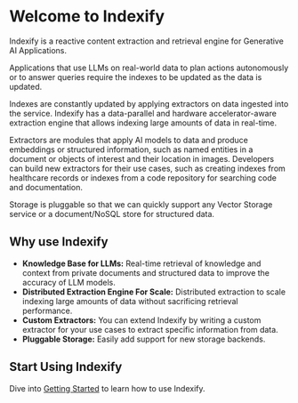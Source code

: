 # Welcome to Indexify

Indexify is a reactive content extraction and retrieval engine for Generative AI Applications.

Applications that use LLMs on real-world data to plan actions autonomously or to answer queries require the indexes to be updated as the data is updated.

Indexes are constantly updated by applying extractors on data ingested into the service. Indexify has a data-parallel and hardware accelerator-aware extraction engine that allows indexing large amounts of data in real-time.

Extractors are modules that apply AI models to data and produce embeddings or structured information, such as named entities in a document or objects of interest and their location in images. Developers can build new extractors for their use cases, such as creating indexes from healthcare records or indexes from a code repository for searching code and documentation. 

Storage is pluggable so that we can quickly support any Vector Storage service or a document/NoSQL store for structured data. 

## Why use Indexify
* **Knowledge Base for LLMs:** Real-time retrieval of knowledge and context from private documents and structured data to improve the accuracy of LLM models.
* **Distributed Extraction Engine For Scale:** Distributed extraction to scale indexing large amounts of data without sacrificing retrieval performance.
* **Custom Extractors:** You can extend Indexify by writing a custom extractor for your use cases to extract specific information from data.
* **Pluggable Storage:** Easily add support for new storage backends.

## Start Using Indexify
Dive into [Getting Started](getting_started.md) to learn how to use Indexify.
